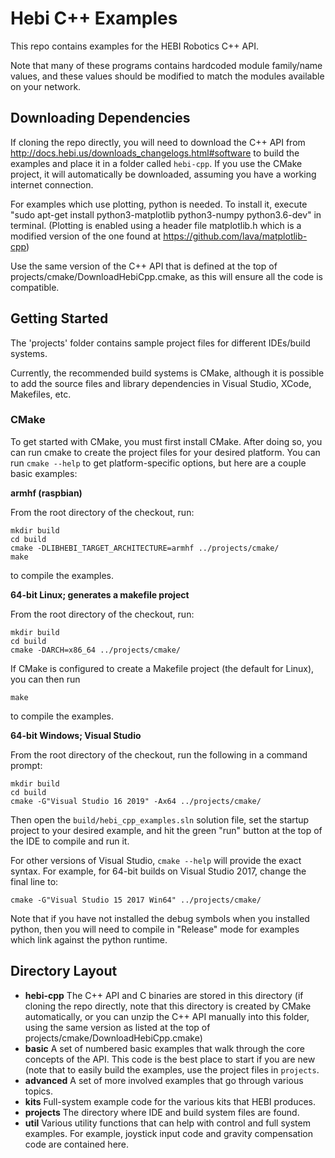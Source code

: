 # Hebi C++ Examples

This repo contains examples for the HEBI Robotics C++ API.

Note that many of these programs contains hardcoded module family/name values,
and these values should be modified to match the modules available on your
network.

## Downloading Dependencies

If cloning the repo directly, you will need to download the C++ API from http://docs.hebi.us/downloads_changelogs.html#software to build the examples and place it in a folder called `hebi-cpp`. If you use the CMake project, it will automatically be downloaded, assuming you have a working internet connection.

For examples which use plotting, python is needed. To install it, execute "sudo apt-get install python3-matplotlib python3-numpy python3.6-dev" in terminal. (Plotting is enabled using a header file matplotlib.h which is a modified version of the one found at https://github.com/lava/matplotlib-cpp)

Use the same version of the C++ API that is defined at the top of projects/cmake/DownloadHebiCpp.cmake, as this will ensure all the code is compatible.

## Getting Started

The 'projects' folder contains sample project files for different IDEs/build
systems.

Currently, the recommended build systems is CMake, although it is possible to add the source files and library dependencies in Visual Studio, XCode, Makefiles, etc.

### CMake

To get started with CMake, you must
first install CMake.  After doing so, you can run cmake to create the project
files for your desired platform.  You can run `cmake --help` to get platform-specific
options, but here are a couple basic examples:

**armhf (raspbian)**
 
From the root directory of the checkout, run:

```
mkdir build
cd build
cmake -DLIBHEBI_TARGET_ARCHITECTURE=armhf ../projects/cmake/
make
```

to compile the examples.

**64-bit Linux; generates a makefile project**
 
From the root directory of the checkout, run:

```
mkdir build
cd build
cmake -DARCH=x86_64 ../projects/cmake/
```

If CMake is configured to create a Makefile project (the default for Linux), you
can then run

```make```

to compile the examples.

**64-bit Windows; Visual Studio**

From the root directory of the checkout, run the following in a command prompt:

```
mkdir build
cd build
cmake -G"Visual Studio 16 2019" -Ax64 ../projects/cmake/
```

Then open the `build/hebi_cpp_examples.sln` solution file, set the startup project
to your desired example, and hit the green "run" button at the top of the IDE to
compile and run it.

For other versions of Visual Studio, `cmake --help` will provide the exact syntax.
For example, for 64-bit builds on Visual Studio 2017, change the final line to:

```
cmake -G"Visual Studio 15 2017 Win64" ../projects/cmake/
```

Note that if you have not installed the debug symbols when you installed python, then you will need to compile in "Release" mode for examples which link against the python runtime.

## Directory Layout

- **hebi-cpp** The C++ API and C binaries are stored in this directory (if cloning
the repo directly, note that this directory is created by CMake automatically, or
you can unzip the C++ API manually into this folder, using the same version as listed
at the top of projects/cmake/DownloadHebiCpp.cmake)
- **basic** A set of numbered basic examples that walk through the core concepts
of the API.  This code is the best place to start if you are new (note that to
easily build the examples, use the project files in `projects`.
- **advanced** A set of more involved examples that go through various topics.
- **kits** Full-system example code for the various kits that HEBI produces.
- **projects** The directory where IDE and build system files are found.
- **util** Various utility functions that can help with control and full system examples.  For example, joystick input code and gravity compensation code are contained here.

